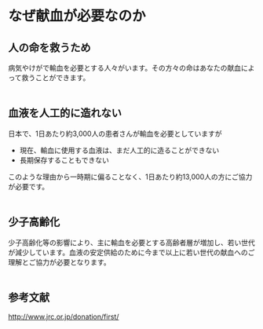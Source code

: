 # なぜ献血が必要なのか
## 人の命を救うため
病気やけがで輸血を必要とする人々がいます。その方々の命はあなたの献血によって救うことができます。<br>
<br>

## 血液を人工的に造れない
日本で、1日あたり約3,000人の患者さんが輸血を必要としていますが<br>
* 現在、輸血に使用する血液は、まだ人工的に造ることができない<br>
* 長期保存することもできない<br>

このような理由から一時期に偏ることなく、1日あたり約13,000人の方にご協力が必要です。<br>
<br>

## 少子高齢化
少子高齢化等の影響により、主に輸血を必要とする高齢者層が増加し、若い世代が減少しています。血液の安定供給のために今まで以上に若い世代の献血へのご理解とご協力が必要となります。<br>
<br>

## 参考文献
http://www.jrc.or.jp/donation/first/
